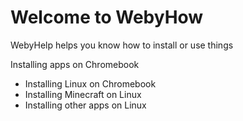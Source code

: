 # Welcome to WebyHow
WebyHelp helps you know how to install or use things

Installing apps on Chromebook
  - Installing Linux on Chromebook
  - Installing Minecraft on Linux
  - Installing other apps on Linux

